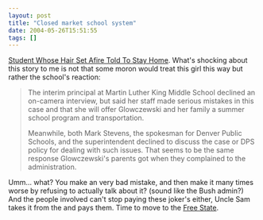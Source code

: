 ```yaml
---
layout: post
title: "Closed market school system"
date: 2004-05-26T15:51:55
tags: []
---
```


[Student Whose Hair Set Afire Told To Stay Home][1]. What's shocking about this story to me is not that some moron would treat this girl this way but rather the school's reaction:

>   The interim principal at Martin Luther King Middle School declined an on-camera interview, but said her staff made serious mistakes in this case and that she will offer Glowczewski and her family a summer school program and transportation.
>
> Meanwhile, both Mark Stevens, the spokesman for Denver Public Schools, and the superintendent declined to discuss the case or DPS policy for dealing with such issues. That seems to be the same response Glowczewski's parents got when they complained to the administration.

Umm… what? You make an very bad mistake, and then make it many times worse by refusing to actually talk about it? (sound like the Bush admin?) And the people involved can't stop paying these joker's either, Uncle Sam takes it from the and pays them. Time to move to the [Free State][2].

   [1]: http://www.thedenverchannel.com/news/3348196/detail.html
   [2]: http://www.freestateproject.org/
